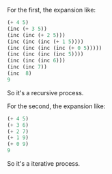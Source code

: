 For the first, the expansion like:

```scheme
(+ 4 5)
(inc (+ 3 5))
(inc (inc (+ 2 5)))
(inc (inc (inc (+ 1 5))))
(inc (inc (inc (inc (+ 0 5)))))
(inc (inc (inc (inc 5))))
(inc (inc (inc 6)))
(inc (inc 7))
(inc  8)
9
```
So it's a recursive process.

For the second, the expansion like:

```scheme
(+ 4 5)
(+ 3 6)
(+ 2 7)
(+ 1 9)
(+ 0 9)
9
```
So it's a iterative process.
